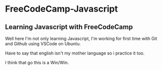 # FreeCodeCamp-Javascript
## Learning Javascript with FreeCodeCamp

Well here I'm not only learning Javascript, I'm working for first time with Git and Github using VSCode on Ubuntu.

Have to say that english isn't my mother language so i practice it too.

I think that go this is a Win/Win.
